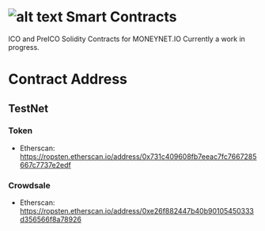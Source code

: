 # ![alt text](https://www.moneynet.co.kr/files/attach/images/130/8f809e215b4c34b3d05d34961abf5149.png) Smart Contracts

ICO and PreICO Solidity Contracts for MONEYNET.IO
Currently a work in progress.

# Contract Address
## TestNet
### Token
  * Etherscan: https://ropsten.etherscan.io/address/0x731c409608fb7eeac7fc7667285667c7737e2edf
### Crowdsale
  * Etherscan: https://ropsten.etherscan.io/address/0xe26f882447b40b90105450333d356566f8a78926
